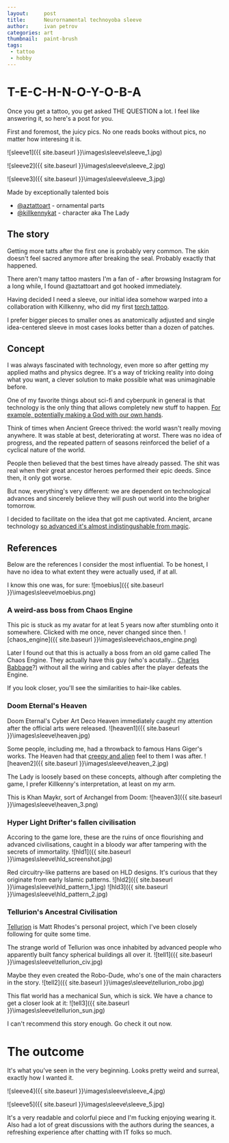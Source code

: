 ```yaml
---
layout:     post
title:      Neurornamental technoyoba sleeve
author:     ivan petrov
categories: art
thumbnail:  paint-brush
tags:
 - tattoo
 - hobby
---
```


# T-E-C-H-N-O-Y-O-B-A

Once you get a tattoo, you get asked THE QUESTION a lot.
I feel like answering it, so here's a post for you.

First and foremost, the juicy pics.
No one reads books without pics, no matter how interesing it is.

![sleeve1]({{ site.baseurl }}\images\sleeve\sleeve_1.jpg)

![sleeve2]({{ site.baseurl }}\images\sleeve\sleeve_2.jpg)

![sleeve3]({{ site.baseurl }}\images\sleeve\sleeve_3.jpg)

Made by exceptionally talented bois

* [@aztattoart](https://www.instagram.com/aztattooart/) - ornamental parts
* [@killkennykat](https://www.instagram.com/killkennykat/) - character aka The Lady

## The story 

Getting more tatts after the first one is probably very common.
The skin doesn't feel sacred anymore after breaking the seal.
Probably exactly that happened.

There aren't many tattoo masters I'm a fan of - after browsing Instagram for a long while, I found @aztattoart and got hooked immediately.

Having decided I need a sleeve, our initial idea somehow warped into a collaboration with Killkenny, who did my first [torch tattoo](https://www.instagram.com/p/Bo083-pnI01/).

I prefer bigger pieces to smaller ones as anatomically adjusted and single idea-centered sleeve in most cases looks better than a dozen of patches.

## Concept

I was always fascinated with technology, even more so after getting my applied maths and physics degree.
It's a way of tricking reality into doing what you want, a clever solution to make possible what was unimaginable before.

One of my favorite things about sci-fi and cyberpunk in general is that technology is the only thing that allows completely new stuff to happen.
[For example, potentially making a God with our own hands](https://www.youtube.com/watch?v=1b-bijO3uEw).

Think of times when Ancient Greece thrived: the world wasn't really moving anywhere.
It was stable at best, deteriorating at worst.
There was no idea of progress, and the repeated pattern of seasons reinforced the belief of a cyclical nature of the world.

People then believed that the best times have already passed.
The shit was real when their great ancestor heroes performed their epic deeds.
Since then, it only got worse.

But now, everything's very different: we are dependent on technological advances and sincerely believe they will push out world into the brigher tomorrow.

I decided to facilitate on the idea that got me captivated.
Ancient, arcane technology [so advanced it's almost indistingushable from magic](https://en.wikipedia.org/wiki/Clarke%27s_three_laws).

## References

Below are the references I consider the most influential.
To be honest, I have no idea to what extent they were actually used, if at all.

I know this one was, for sure:
![moebius]({{ site.baseurl }}\images\sleeve\moebius.png)

### A weird-ass boss from Chaos Engine

This pic is stuck as my avatar for at leat 5 years now after stumbling onto it somewhere.
Clicked with me once, never changed since then.
![chaos_engine]({{ site.baseurl }}\images\sleeve\chaos_engine.png)

Later I found out that this is actually a boss from an old game called The Chaos Engine.
They actually have this guy (who's acutally... [Charles Babbage](https://en.wikipedia.org/wiki/Charles_Babbage)?) without all the wiring and cables after the player defeats the Engine.

If you look closer, you'll see the similarities to hair-like cables.

### Doom Eternal's Heaven

Doom Eternal's Cyber Art Deco Heaven immediately caught my attention after the official arts were released.
![heaven1]({{ site.baseurl }}\images\sleeve\heaven.jpg)

Some people, including me, had a throwback to famous Hans Giger's works. 
The Heaven had that [creepy and alien](https://www.youtube.com/watch?v=_P_-Z4voQic) feel to them I was after.
![heaven2]({{ site.baseurl }}\images\sleeve\heaven_2.jpg)

The Lady is loosely based on these concepts, although after completing the game, I prefer Killkenny's interpretation, at least on my arm.

This is Khan Maykr, sort of Archangel from Doom:
![heaven3]({{ site.baseurl }}\images\sleeve\heaven_3.png)

### Hyper Light Drifter's fallen civilisation

Accoring to the game lore, these are the ruins of once flourishing and advanced civilisations, caught in a bloody war after tampering with the secrets of immortality.
![hld1]({{ site.baseurl }}\images\sleeve\hld_screenshot.jpg)

Red circuitry-like patterns are based on HLD designs.
It's curious that they originate from early Islamic patterns.
![hld2]({{ site.baseurl }}\images\sleeve\hld_pattern_1.jpg)
![hld3]({{ site.baseurl }}\images\sleeve\hld_pattern_2.jpg)

### Tellurion's Ancestral Civilisation

[Tellurion](http://tellurion.ca/pages/tellurion) is Matt Rhodes's personal project, which I've been closely following for quite some time.

The strange world of Tellurion was once inhabited by advanced people who apparently built fancy spherical buildings all over it.
![tell1]({{ site.baseurl }}\images\sleeve\tellurion_civ.jpg)

Maybe they even created the Robo-Dude, who's one of the main characters in the story.
![tell2]({{ site.baseurl }}\images\sleeve\tellurion_robo.jpg)

This flat world has a mechanical Sun, which is sick.
We have a chance to get a closer look at it:
![tell3]({{ site.baseurl }}\images\sleeve\tellurion_sun.jpg)

I can't recommend this story enough.
Go check it out now.

# The outcome

It's what you've seen in the very beginning.
Looks pretty weird and surreal, exactly how I wanted it.

![sleeve4]({{ site.baseurl }}\images\sleeve\sleeve_4.jpg)

![sleeve5]({{ site.baseurl }}\images\sleeve\sleeve_5.jpg)

It's a very readable and colorful piece and I'm fucking enjoying wearing it.
Also had a lot of great discussions with the authors during the seances, a refreshing experience after chatting with IT folks so much.